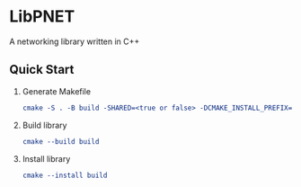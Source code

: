 # LibPNET

A networking library written in C++

## Quick Start

1. Generate Makefile

   ```cmake
   cmake -S . -B build -SHARED=<true or false> -DCMAKE_INSTALL_PREFIX=<install_dir>
   ```

2. Build library

   ```cmake
   cmake --build build
   ```

3. Install library

   ```cmake
   cmake --install build
   ```
